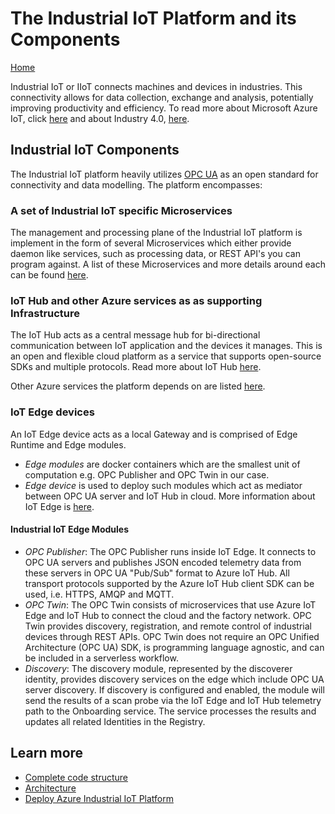 # The Industrial IoT Platform and its Components

[Home](readme.md)

Industrial IoT or IIoT connects machines and devices in industries. This connectivity allows for data collection, exchange and analysis, potentially  improving productivity and efficiency. To read more about Microsoft Azure IoT, click [here](https://azure.microsoft.com/overview/iot/) and about Industry 4.0, [here](https://azure.microsoft.com/overview/iot/industry/discrete-manufacturing/).   

## Industrial IoT Components

The Industrial IoT platform heavily utilizes [OPC UA](opcua.md) as an open standard for connectivity and data modelling. The platform encompasses:

### A set of Industrial IoT specific Microservices

The management and processing plane of the Industrial IoT platform is implement in the form of several Microservices which either provide daemon like services, such as processing data, or REST API's you can program against. A list of these Microservices and more details around each can be found [here](services/readme.md).

### IoT Hub and other Azure services as as supporting Infrastructure

The IoT Hub acts as a central message hub for bi-directional communication between IoT application and the devices it manages. This is an open and flexible cloud platform as a service that supports open-source SDKs and multiple protocols. Read more about IoT Hub [here](https://azure.microsoft.com/en-us/services/iot-hub/).

Other Azure services the platform depends on are listed [here](services/dependencies.md).

### IoT Edge devices

An IoT Edge device acts as a local Gateway and is comprised of Edge Runtime and Edge modules. 

- *Edge modules* are docker containers which are the smallest unit of computation e.g. OPC Publisher and OPC Twin in our case. 
- *Edge device* is used to deploy such modules which act as mediator between OPC UA server and IoT Hub in cloud. More information about IoT Edge is [here](https://azure.microsoft.com/en-us/services/iot-edge/).

#### Industrial IoT Edge Modules

- *OPC Publisher*: The OPC Publisher runs inside IoT Edge. It connects to OPC UA servers and publishes JSON encoded telemetry data from these servers in OPC UA "Pub/Sub" format to Azure IoT Hub. All transport protocols supported by the Azure IoT Hub client SDK can be used, i.e. HTTPS, AMQP and MQTT.
- *OPC Twin*: The OPC Twin consists of microservices that use Azure IoT Edge and IoT Hub to connect the cloud and the factory network. OPC Twin provides discovery, registration, and remote control of industrial devices through REST APIs. OPC Twin does not require an OPC Unified Architecture (OPC UA) SDK, is programming language agnostic, and can be included in a serverless workflow.
- *Discovery*: The discovery module, represented by the discoverer identity, provides discovery services on the edge which include OPC UA server discovery. If discovery is configured and enabled, the module will send the results of a scan probe via the IoT Edge and IoT Hub telemetry path to the Onboarding service. The service processes the results and updates all related Identities in the Registry.

## Learn more

- [Complete code structure](code-structure.md)
- [Architecture](architecture.md)
- [Deploy Azure Industrial IoT Platform](deploy/readme.md)
